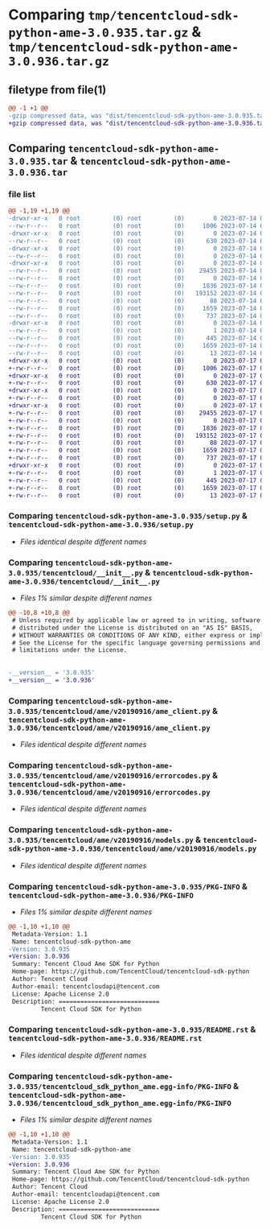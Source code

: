 # Comparing `tmp/tencentcloud-sdk-python-ame-3.0.935.tar.gz` & `tmp/tencentcloud-sdk-python-ame-3.0.936.tar.gz`

## filetype from file(1)

```diff
@@ -1 +1 @@
-gzip compressed data, was "dist/tencentcloud-sdk-python-ame-3.0.935.tar", last modified: Fri Jul 14 00:15:53 2023, max compression
+gzip compressed data, was "dist/tencentcloud-sdk-python-ame-3.0.936.tar", last modified: Mon Jul 17 00:15:12 2023, max compression
```

## Comparing `tencentcloud-sdk-python-ame-3.0.935.tar` & `tencentcloud-sdk-python-ame-3.0.936.tar`

### file list

```diff
@@ -1,19 +1,19 @@
-drwxr-xr-x   0 root         (0) root         (0)        0 2023-07-14 00:15:53.000000 tencentcloud-sdk-python-ame-3.0.935/
--rw-r--r--   0 root         (0) root         (0)     1006 2023-07-14 00:15:53.000000 tencentcloud-sdk-python-ame-3.0.935/setup.py
-drwxr-xr-x   0 root         (0) root         (0)        0 2023-07-14 00:15:53.000000 tencentcloud-sdk-python-ame-3.0.935/tencentcloud/
--rw-r--r--   0 root         (0) root         (0)      630 2023-07-14 00:15:53.000000 tencentcloud-sdk-python-ame-3.0.935/tencentcloud/__init__.py
-drwxr-xr-x   0 root         (0) root         (0)        0 2023-07-14 00:15:53.000000 tencentcloud-sdk-python-ame-3.0.935/tencentcloud/ame/
--rw-r--r--   0 root         (0) root         (0)        0 2023-07-14 00:15:53.000000 tencentcloud-sdk-python-ame-3.0.935/tencentcloud/ame/__init__.py
-drwxr-xr-x   0 root         (0) root         (0)        0 2023-07-14 00:15:53.000000 tencentcloud-sdk-python-ame-3.0.935/tencentcloud/ame/v20190916/
--rw-r--r--   0 root         (0) root         (0)    29455 2023-07-14 00:15:53.000000 tencentcloud-sdk-python-ame-3.0.935/tencentcloud/ame/v20190916/ame_client.py
--rw-r--r--   0 root         (0) root         (0)        0 2023-07-14 00:15:53.000000 tencentcloud-sdk-python-ame-3.0.935/tencentcloud/ame/v20190916/__init__.py
--rw-r--r--   0 root         (0) root         (0)     1836 2023-07-14 00:15:53.000000 tencentcloud-sdk-python-ame-3.0.935/tencentcloud/ame/v20190916/errorcodes.py
--rw-r--r--   0 root         (0) root         (0)   193152 2023-07-14 00:15:53.000000 tencentcloud-sdk-python-ame-3.0.935/tencentcloud/ame/v20190916/models.py
--rw-r--r--   0 root         (0) root         (0)       88 2023-07-14 00:15:53.000000 tencentcloud-sdk-python-ame-3.0.935/setup.cfg
--rw-r--r--   0 root         (0) root         (0)     1659 2023-07-14 00:15:53.000000 tencentcloud-sdk-python-ame-3.0.935/PKG-INFO
--rw-r--r--   0 root         (0) root         (0)      737 2023-07-14 00:15:53.000000 tencentcloud-sdk-python-ame-3.0.935/README.rst
-drwxr-xr-x   0 root         (0) root         (0)        0 2023-07-14 00:15:53.000000 tencentcloud-sdk-python-ame-3.0.935/tencentcloud_sdk_python_ame.egg-info/
--rw-r--r--   0 root         (0) root         (0)        1 2023-07-14 00:15:53.000000 tencentcloud-sdk-python-ame-3.0.935/tencentcloud_sdk_python_ame.egg-info/dependency_links.txt
--rw-r--r--   0 root         (0) root         (0)      445 2023-07-14 00:15:53.000000 tencentcloud-sdk-python-ame-3.0.935/tencentcloud_sdk_python_ame.egg-info/SOURCES.txt
--rw-r--r--   0 root         (0) root         (0)     1659 2023-07-14 00:15:53.000000 tencentcloud-sdk-python-ame-3.0.935/tencentcloud_sdk_python_ame.egg-info/PKG-INFO
--rw-r--r--   0 root         (0) root         (0)       13 2023-07-14 00:15:53.000000 tencentcloud-sdk-python-ame-3.0.935/tencentcloud_sdk_python_ame.egg-info/top_level.txt
+drwxr-xr-x   0 root         (0) root         (0)        0 2023-07-17 00:15:12.000000 tencentcloud-sdk-python-ame-3.0.936/
+-rw-r--r--   0 root         (0) root         (0)     1006 2023-07-17 00:15:12.000000 tencentcloud-sdk-python-ame-3.0.936/setup.py
+drwxr-xr-x   0 root         (0) root         (0)        0 2023-07-17 00:15:12.000000 tencentcloud-sdk-python-ame-3.0.936/tencentcloud/
+-rw-r--r--   0 root         (0) root         (0)      630 2023-07-17 00:15:12.000000 tencentcloud-sdk-python-ame-3.0.936/tencentcloud/__init__.py
+drwxr-xr-x   0 root         (0) root         (0)        0 2023-07-17 00:15:12.000000 tencentcloud-sdk-python-ame-3.0.936/tencentcloud/ame/
+-rw-r--r--   0 root         (0) root         (0)        0 2023-07-17 00:15:12.000000 tencentcloud-sdk-python-ame-3.0.936/tencentcloud/ame/__init__.py
+drwxr-xr-x   0 root         (0) root         (0)        0 2023-07-17 00:15:12.000000 tencentcloud-sdk-python-ame-3.0.936/tencentcloud/ame/v20190916/
+-rw-r--r--   0 root         (0) root         (0)    29455 2023-07-17 00:15:12.000000 tencentcloud-sdk-python-ame-3.0.936/tencentcloud/ame/v20190916/ame_client.py
+-rw-r--r--   0 root         (0) root         (0)        0 2023-07-17 00:15:12.000000 tencentcloud-sdk-python-ame-3.0.936/tencentcloud/ame/v20190916/__init__.py
+-rw-r--r--   0 root         (0) root         (0)     1836 2023-07-17 00:15:12.000000 tencentcloud-sdk-python-ame-3.0.936/tencentcloud/ame/v20190916/errorcodes.py
+-rw-r--r--   0 root         (0) root         (0)   193152 2023-07-17 00:15:12.000000 tencentcloud-sdk-python-ame-3.0.936/tencentcloud/ame/v20190916/models.py
+-rw-r--r--   0 root         (0) root         (0)       88 2023-07-17 00:15:12.000000 tencentcloud-sdk-python-ame-3.0.936/setup.cfg
+-rw-r--r--   0 root         (0) root         (0)     1659 2023-07-17 00:15:12.000000 tencentcloud-sdk-python-ame-3.0.936/PKG-INFO
+-rw-r--r--   0 root         (0) root         (0)      737 2023-07-17 00:15:12.000000 tencentcloud-sdk-python-ame-3.0.936/README.rst
+drwxr-xr-x   0 root         (0) root         (0)        0 2023-07-17 00:15:12.000000 tencentcloud-sdk-python-ame-3.0.936/tencentcloud_sdk_python_ame.egg-info/
+-rw-r--r--   0 root         (0) root         (0)        1 2023-07-17 00:15:12.000000 tencentcloud-sdk-python-ame-3.0.936/tencentcloud_sdk_python_ame.egg-info/dependency_links.txt
+-rw-r--r--   0 root         (0) root         (0)      445 2023-07-17 00:15:12.000000 tencentcloud-sdk-python-ame-3.0.936/tencentcloud_sdk_python_ame.egg-info/SOURCES.txt
+-rw-r--r--   0 root         (0) root         (0)     1659 2023-07-17 00:15:12.000000 tencentcloud-sdk-python-ame-3.0.936/tencentcloud_sdk_python_ame.egg-info/PKG-INFO
+-rw-r--r--   0 root         (0) root         (0)       13 2023-07-17 00:15:12.000000 tencentcloud-sdk-python-ame-3.0.936/tencentcloud_sdk_python_ame.egg-info/top_level.txt
```

### Comparing `tencentcloud-sdk-python-ame-3.0.935/setup.py` & `tencentcloud-sdk-python-ame-3.0.936/setup.py`

 * *Files identical despite different names*

### Comparing `tencentcloud-sdk-python-ame-3.0.935/tencentcloud/__init__.py` & `tencentcloud-sdk-python-ame-3.0.936/tencentcloud/__init__.py`

 * *Files 1% similar despite different names*

```diff
@@ -10,8 +10,8 @@
 # Unless required by applicable law or agreed to in writing, software
 # distributed under the License is distributed on an "AS IS" BASIS,
 # WITHOUT WARRANTIES OR CONDITIONS OF ANY KIND, either express or implied.
 # See the License for the specific language governing permissions and
 # limitations under the License.
 
 
-__version__ = '3.0.935'
+__version__ = '3.0.936'
```

### Comparing `tencentcloud-sdk-python-ame-3.0.935/tencentcloud/ame/v20190916/ame_client.py` & `tencentcloud-sdk-python-ame-3.0.936/tencentcloud/ame/v20190916/ame_client.py`

 * *Files identical despite different names*

### Comparing `tencentcloud-sdk-python-ame-3.0.935/tencentcloud/ame/v20190916/errorcodes.py` & `tencentcloud-sdk-python-ame-3.0.936/tencentcloud/ame/v20190916/errorcodes.py`

 * *Files identical despite different names*

### Comparing `tencentcloud-sdk-python-ame-3.0.935/tencentcloud/ame/v20190916/models.py` & `tencentcloud-sdk-python-ame-3.0.936/tencentcloud/ame/v20190916/models.py`

 * *Files identical despite different names*

### Comparing `tencentcloud-sdk-python-ame-3.0.935/PKG-INFO` & `tencentcloud-sdk-python-ame-3.0.936/PKG-INFO`

 * *Files 1% similar despite different names*

```diff
@@ -1,10 +1,10 @@
 Metadata-Version: 1.1
 Name: tencentcloud-sdk-python-ame
-Version: 3.0.935
+Version: 3.0.936
 Summary: Tencent Cloud Ame SDK for Python
 Home-page: https://github.com/TencentCloud/tencentcloud-sdk-python
 Author: Tencent Cloud
 Author-email: tencentcloudapi@tencent.com
 License: Apache License 2.0
 Description: ============================
         Tencent Cloud SDK for Python
```

### Comparing `tencentcloud-sdk-python-ame-3.0.935/README.rst` & `tencentcloud-sdk-python-ame-3.0.936/README.rst`

 * *Files identical despite different names*

### Comparing `tencentcloud-sdk-python-ame-3.0.935/tencentcloud_sdk_python_ame.egg-info/PKG-INFO` & `tencentcloud-sdk-python-ame-3.0.936/tencentcloud_sdk_python_ame.egg-info/PKG-INFO`

 * *Files 1% similar despite different names*

```diff
@@ -1,10 +1,10 @@
 Metadata-Version: 1.1
 Name: tencentcloud-sdk-python-ame
-Version: 3.0.935
+Version: 3.0.936
 Summary: Tencent Cloud Ame SDK for Python
 Home-page: https://github.com/TencentCloud/tencentcloud-sdk-python
 Author: Tencent Cloud
 Author-email: tencentcloudapi@tencent.com
 License: Apache License 2.0
 Description: ============================
         Tencent Cloud SDK for Python
```

